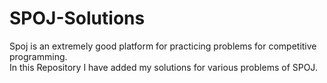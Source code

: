 # SPOJ-Solutions
Spoj is an extremely good platform for practicing problems for competitive programming.<br>
In this Repository I have added my solutions for various problems of SPOJ.
